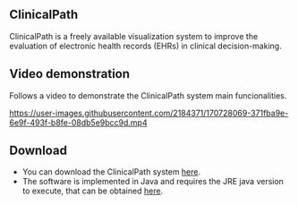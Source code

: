 ## ClinicalPath

ClinicalPath is a freely available visualization system to improve the evaluation of electronic health records (EHRs) in clinical decision-making.

## Video demonstration

Follows a video to demonstrate the ClinicalPath system main funcionalities.

https://user-images.githubusercontent.com/2184371/170728069-371fba9e-6e9f-493f-b8fe-08db5e9bcc9d.mp4

## Download

* You can download the ClinicalPath system [here](https://github.com/claudiodgl/ClinicalPath/blob/main/ClinicalPath_v2.0.zip). 
* The software is implemented in Java and requires the JRE java version to execute, that can be obtained [here](www.java.com/en/download/).



